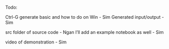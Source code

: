 Todo:

Ctrl-G generate basic and how to do on Win - Sim
Generated input/output - Sim

src folder of source code - Ngan
I’ll add an example notebook as well - Sim

video of demonstration - Sim

